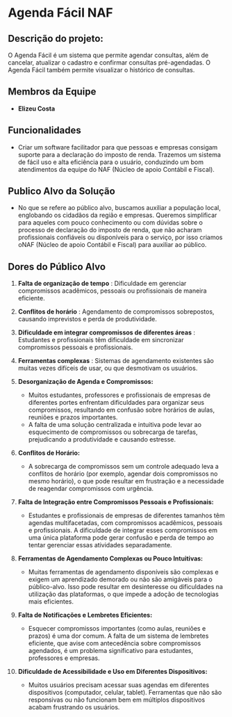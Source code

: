 # Agenda Fácil NAF

## Descrição do projeto:

O Agenda Fácil é um sistema que permite agendar consultas, além de cancelar, atualizar o cadastro e confirmar consultas pré-agendadas. O Agenda Fácil também permite visualizar o histórico de consultas.
  
## Membros da Equipe
- **Elizeu Costa**
 
## Funcionalidades

  - Criar um software facilitador para que pessoas e empresas consigam suporte para a declaração do imposto de renda. Trazemos um sistema de fácil uso e alta eficiência para o usuário, conduzindo um bom atendimentos da equipe do NAF (Núcleo de apoio Contábil e Fiscal).

## Publico Alvo da Solução
- No que se refere ao público alvo, buscamos auxiliar a população local, englobando os cidadãos da região e empresas. Queremos simplificar para aqueles com pouco conhecimento ou com dúvidas sobre o processo de declaração do imposto de renda, que não acharam profissionais confiáveis ou disponíveis para o serviço, por isso criamos oNAF (Núcleo de apoio Contábil e Fiscal) para auxiliar ao público.
 
## Dores do Público Alvo
1. **Falta de organização de tempo** : Dificuldade em gerenciar compromissos acadêmicos, pessoais ou profissionais de maneira eficiente.
2. **Conflitos de horário** : Agendamento de compromissos sobrepostos, causando imprevistos e perda de produtividade.
3. **Dificuldade em integrar compromissos de diferentes áreas** : Estudantes e profissionais têm dificuldade em sincronizar compromissos pessoais e profissionais.
4. **Ferramentas complexas** : Sistemas de agendamento existentes são muitas vezes difíceis de usar, ou que desmotivam os usuários.
5. **Desorganização de Agenda e Compromissos:**
   - Muitos estudantes, professores e profissionais de empresas de diferentes portes enfrentam dificuldades para organizar seus compromissos, resultando em confusão sobre horários de aulas, reuniões e prazos importantes.
   - A falta de uma solução centralizada e intuitiva pode levar ao esquecimento de compromissos ou sobrecarga de tarefas, prejudicando a produtividade e causando estresse.

2. **Conflitos de Horário:**
   - A sobrecarga de compromissos sem um controle adequado leva a conflitos de horário (por exemplo, agendar dois compromissos no mesmo horário), o que pode resultar em frustração e a necessidade de reagendar compromissos com urgência.

3. **Falta de Integração entre Compromissos Pessoais e Profissionais:**
   - Estudantes e profissionais de empresas de diferentes tamanhos têm agendas multifacetadas, com compromissos acadêmicos, pessoais e profissionais. A dificuldade de integrar esses compromissos em uma única plataforma pode gerar confusão e perda de tempo ao tentar gerenciar essas atividades separadamente.

4. **Ferramentas de Agendamento Complexas ou Pouco Intuitivas:**
   - Muitas ferramentas de agendamento disponíveis são complexas e exigem um aprendizado demorado ou não são amigáveis para o público-alvo. Isso pode resultar em desinteresse ou dificuldades na utilização das plataformas, o que impede a adoção de tecnologias mais eficientes.

5. **Falta de Notificações e Lembretes Eficientes:**
   - Esquecer compromissos importantes (como aulas, reuniões e prazos) é uma dor comum. A falta de um sistema de lembretes eficiente, que avise com antecedência sobre compromissos agendados, é um problema significativo para estudantes, professores e empresas.

6. **Dificuldade de Acessibilidade e Uso em Diferentes Dispositivos:**
   - Muitos usuários precisam acessar suas agendas em diferentes dispositivos (computador, celular, tablet). Ferramentas que não são responsivas ou não funcionam bem em múltiplos dispositivos acabam frustrando os usuários.


  
